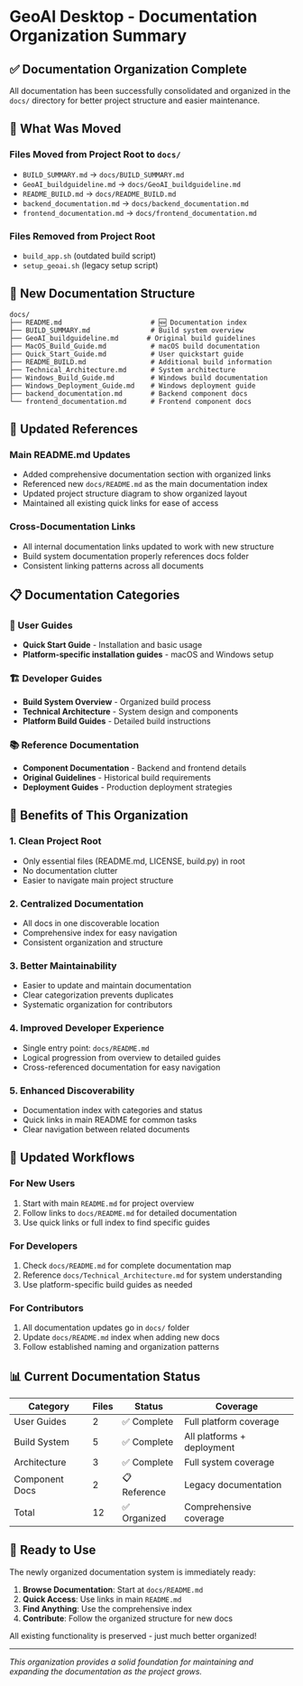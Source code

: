 # GeoAI Desktop - Documentation Organization Summary

## ✅ Documentation Organization Complete

All documentation has been successfully consolidated and organized in the `docs/` directory for better project structure and easier maintenance.

## 📁 What Was Moved

### Files Moved from Project Root to `docs/`
- `BUILD_SUMMARY.md` → `docs/BUILD_SUMMARY.md`
- `GeoAI_buildguideline.md` → `docs/GeoAI_buildguideline.md`
- `README_BUILD.md` → `docs/README_BUILD.md`
- `backend_documentation.md` → `docs/backend_documentation.md`
- `frontend_documentation.md` → `docs/frontend_documentation.md`

### Files Removed from Project Root
- `build_app.sh` (outdated build script)
- `setup_geoai.sh` (legacy setup script)

## 📂 New Documentation Structure

```
docs/
├── README.md                      # 🆕 Documentation index
├── BUILD_SUMMARY.md               # Build system overview
├── GeoAI_buildguideline.md       # Original build guidelines
├── MacOS_Build_Guide.md           # macOS build documentation
├── Quick_Start_Guide.md           # User quickstart guide
├── README_BUILD.md                # Additional build information
├── Technical_Architecture.md      # System architecture
├── Windows_Build_Guide.md         # Windows build documentation
├── Windows_Deployment_Guide.md    # Windows deployment guide
├── backend_documentation.md       # Backend component docs
└── frontend_documentation.md      # Frontend component docs
```

## 🔗 Updated References

### Main README.md Updates
- Added comprehensive documentation section with organized links
- Referenced new `docs/README.md` as the main documentation index
- Updated project structure diagram to show organized layout
- Maintained all existing quick links for ease of access

### Cross-Documentation Links
- All internal documentation links updated to work with new structure
- Build system documentation properly references docs folder
- Consistent linking patterns across all documents

## 📋 Documentation Categories

### 🚀 User Guides
- **Quick Start Guide** - Installation and basic usage
- **Platform-specific installation guides** - macOS and Windows setup

### 🏗️ Developer Guides  
- **Build System Overview** - Organized build process
- **Technical Architecture** - System design and components
- **Platform Build Guides** - Detailed build instructions

### 📚 Reference Documentation
- **Component Documentation** - Backend and frontend details
- **Original Guidelines** - Historical build requirements
- **Deployment Guides** - Production deployment strategies

## 🎯 Benefits of This Organization

### 1. **Clean Project Root**
- Only essential files (README.md, LICENSE, build.py) in root
- No documentation clutter
- Easier to navigate main project structure

### 2. **Centralized Documentation**
- All docs in one discoverable location
- Comprehensive index for easy navigation
- Consistent organization and structure

### 3. **Better Maintainability**
- Easier to update and maintain documentation
- Clear categorization prevents duplicates
- Systematic organization for contributors

### 4. **Improved Developer Experience**
- Single entry point: `docs/README.md`
- Logical progression from overview to detailed guides
- Cross-referenced documentation for easy navigation

### 5. **Enhanced Discoverability**
- Documentation index with categories and status
- Quick links in main README for common tasks
- Clear navigation between related documents

## 🔄 Updated Workflows

### For New Users
1. Start with main `README.md` for project overview
2. Follow links to `docs/README.md` for detailed documentation
3. Use quick links or full index to find specific guides

### For Developers
1. Check `docs/README.md` for complete documentation map
2. Reference `docs/Technical_Architecture.md` for system understanding
3. Use platform-specific build guides as needed

### For Contributors
1. All documentation updates go in `docs/` folder
2. Update `docs/README.md` index when adding new docs
3. Follow established naming and organization patterns

## 📊 Current Documentation Status

| Category | Files | Status | Coverage |
|----------|-------|--------|----------|
| User Guides | 2 | ✅ Complete | Full platform coverage |
| Build System | 5 | ✅ Complete | All platforms + deployment |
| Architecture | 3 | ✅ Complete | Full system coverage |
| Component Docs | 2 | 📋 Reference | Legacy documentation |
| Total | 12 | ✅ Organized | Comprehensive coverage |

## 🎉 Ready to Use

The newly organized documentation system is immediately ready:

1. **Browse Documentation**: Start at `docs/README.md`
2. **Quick Access**: Use links in main `README.md`
3. **Find Anything**: Use the comprehensive index
4. **Contribute**: Follow the organized structure for new docs

All existing functionality is preserved - just much better organized!

---

*This organization provides a solid foundation for maintaining and expanding the documentation as the project grows.*